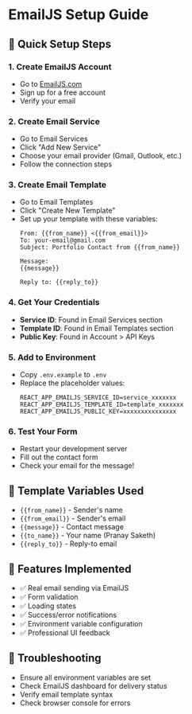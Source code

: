 # EmailJS Setup Guide

## 🚀 Quick Setup Steps

### 1. Create EmailJS Account
- Go to [EmailJS.com](https://www.emailjs.com/)
- Sign up for a free account
- Verify your email

### 2. Create Email Service
- Go to Email Services
- Click "Add New Service"
- Choose your email provider (Gmail, Outlook, etc.)
- Follow the connection steps

### 3. Create Email Template
- Go to Email Templates
- Click "Create New Template"
- Set up your template with these variables:
  ```
  From: {{from_name}} <{{from_email}}>
  To: your-email@gmail.com
  Subject: Portfolio Contact from {{from_name}}
  
  Message:
  {{message}}
  
  Reply to: {{reply_to}}
  ```

### 4. Get Your Credentials
- **Service ID**: Found in Email Services section
- **Template ID**: Found in Email Templates section  
- **Public Key**: Found in Account > API Keys

### 5. Add to Environment
- Copy `.env.example` to `.env`
- Replace the placeholder values:
  ```
  REACT_APP_EMAILJS_SERVICE_ID=service_xxxxxxx
  REACT_APP_EMAILJS_TEMPLATE_ID=template_xxxxxxx
  REACT_APP_EMAILJS_PUBLIC_KEY=xxxxxxxxxxxxxxx
  ```

### 6. Test Your Form
- Restart your development server
- Fill out the contact form
- Check your email for the message!

## 📧 Template Variables Used
- `{{from_name}}` - Sender's name
- `{{from_email}}` - Sender's email
- `{{message}}` - Contact message
- `{{to_name}}` - Your name (Pranay Saketh)
- `{{reply_to}}` - Reply-to email

## 🎯 Features Implemented
- ✅ Real email sending via EmailJS
- ✅ Form validation
- ✅ Loading states
- ✅ Success/error notifications
- ✅ Environment variable configuration
- ✅ Professional UI feedback

## 🔧 Troubleshooting
- Ensure all environment variables are set
- Check EmailJS dashboard for delivery status
- Verify email template syntax
- Check browser console for errors